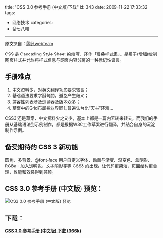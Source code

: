title: "CSS 3.0 参考手册 (中文版)下载"
id: 343
date: 2009-11-22 17:33:32
tags:
- 网络技术
categories:
- 乱七八糟
---
原文来自：[腾讯webteam](http://webteam.tencent.com/css3/)

<span style="background-color: #ffffff;">CSS 是 Cascading Style Sheet 的缩写。译作「层叠样式表」。是用于(增强)控制网页样式并允许将样式信息与网页内容分离的一种标记性语言。</span>

## 手册难点

1.  中文资料少，对英文翻译功底要求较高；
2.  基础语法要求字斟句酌，避免产生歧义；
3.  兼容性列表涉及浏览器及版本众多；
4.  草案中的Grid布局被业界同仁普遍认为比“天书”还难…

CSS3 还是草案，中文资料少之又少，基本上都是一篇内容转来转去，而我们的手册从基础语法到示例制作，都是根据W3C工作草案进行翻译，并结合自身的沉淀制作示例。

## 备受期待的 CSS 3 新功能

圆角、多背景、@font-face 用户自定义字体、动画与渐变、渐变色、盒阴影、RGBa - 加入透明色、文字阴影等等
CSS3 的出现，让代码更简洁、页面结构更合理，性能和效果得到兼顾。
<!--more-->

## CSS 3.0 参考手册 (中文版) 预览：

![](http://webteam.tencent.com/css3/css3_scrn.png "CSS 3.0 参考手册 (中文版) 预览")

## 下载：

[**CSS 3.0 参考手册 (中文版) 下载 (366k)**](http://webteam.tencent.com/css3/css3.0manual.chm.zip)